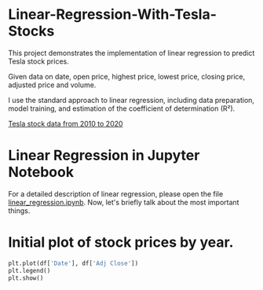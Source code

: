 # Linear-Regression-With-Tesla-Stocks
This project demonstrates the implementation of linear regression to predict Tesla stock prices. 

Given data on date, open price, highest price, lowest price, closing price, adjusted price and volume. 

I use the standard approach to linear regression, including data preparation, model training, and estimation of the coefficient of determination (R²).

[Tesla stock data from 2010 to 2020](https://www.kaggle.com/datasets/timoboz/tesla-stock-data-from-2010-to-2020/data)

# Linear Regression in Jupyter Notebook 
For a detailed description of linear regression, please open the file [linear_regression.ipynb](https://nbviewer.org/github/LilPoly/Linear-Regression-With-Tesla-Stocks/blob/main/linear_regression.ipynb). 
Now, let's briefly talk about the most important things.

# Initial plot of stock prices by year.
``` python
plt.plot(df['Date'], df['Adj Close'])
plt.legend()
plt.show()

